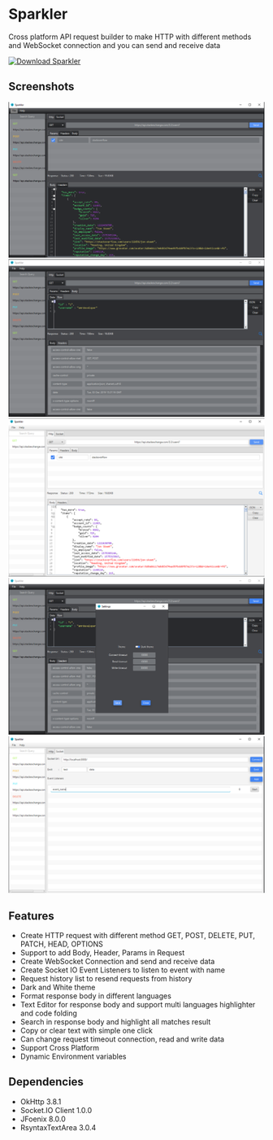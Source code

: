 # Sparkler
 
Cross platform API request builder to make HTTP with different methods and WebSocket connection and you can send and receive data 

[![Download Sparkler](https://a.fsdn.com/con/app/sf-download-button)](https://sourceforge.net/projects/sparkler/files/latest/download)

## Screenshots
<img src="media/request_dark_theme.PNG" width="600"> 

<img src="media/request_body_headers.PNG" width="600"> 

<img src="media/request_white_theme.PNG" width="600"> 

<img src="media/settings.PNG" width="600"> 

<img src="media/socket_ui.PNG" width="600"> 

## Features
- Create HTTP request with different method GET, POST, DELETE, PUT, PATCH, HEAD, OPTIONS
- Support to add Body, Header, Params in Request
- Create WebSocket Connection and send and receive data
- Create Socket IO Event Listeners to listen to event with name
- Request history list to resend requests from history
- Dark and White theme
- Format response body in different languages
- Text Editor for response body and support multi languages highlighter and code folding
- Search in response body and highlight all matches result
- Copy or clear text with simple one click
- Can change request timeout connection, read and write data
- Support Cross Platform
- Dynamic Environment variables

## Dependencies
- OkHttp 3.8.1
- Socket.IO Client 1.0.0
- JFoenix 8.0.0
- RsyntaxTextArea 3.0.4
